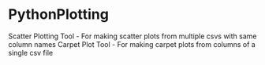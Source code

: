 # PythonPlotting
Scatter Plotting Tool - For making scatter plots from multiple csvs with same column names
Carpet Plot Tool - For making carpet plots from columns of a single csv file
